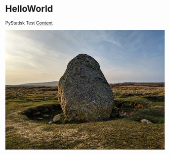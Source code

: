 <!--- -algorithm atkinson -threshold 128 -bg #efefef -->
# HelloWorld

PyStatisk Test [Content](http://fisksolar.ddns.net/)

![sample image](sample.jpeg)
